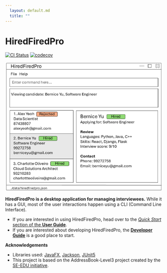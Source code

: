 ```yaml
---
  layout: default.md
  title: ""
---
```


# HiredFiredPro

[![CI Status](https://github.com/AY2425S1-CS2103T-W09-1/tp/workflows/Java%20CI/badge.svg)](https://github.com/AY2425S1-CS2103T-W09-1/tp/actions)
[![codecov](https://codecov.io/gh/AY2425S1-CS2103T-W09-1/tp/branch/master/graph/badge.svg)](https://codecov.io/gh/AY2425S1-CS2103T-W09-1/tp)

![Ui](images/Ui.png)

**HiredFiredPro is a desktop application for managing interviewees.** While it has a GUI, most of the user interactions happen using a CLI (Command Line Interface).

* If you are interested in using HiredFiredPro, head over to the [_Quick Start_ section of the **User Guide**](UserGuide.html#quick-start).
* If you are interested about developing HiredFiredPro, the [**Developer Guide**](DeveloperGuide.html) is a good place to start.


**Acknowledgements**

* Libraries used: [JavaFX](https://openjfx.io/), [Jackson](https://github.com/FasterXML/jackson), [JUnit5](https://github.com/junit-team/junit5)
* This project is based on the AddressBook-Level3 project created by the [SE-EDU initiative](https://se-education.org).
